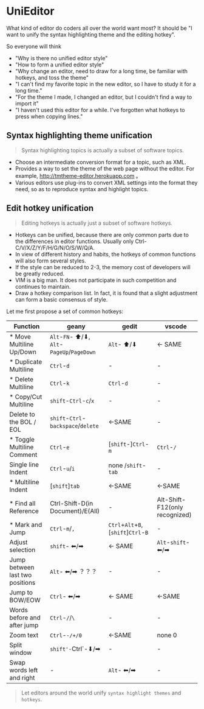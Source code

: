 # UniEditor

What kind of editor do coders all over the world want most? It should be "I want to unify the syntax highlighting theme and the editing hotkey".

So everyone will think

- "Why is there no unified editor style"
- "How to form a unified editor style"
- "Why change an editor, need to draw for a long time, be familiar with hotkeys, and toss the theme"
- "I can't find my favorite topic in the new editor, so I have to study it for a long time."
- "For the theme I made, I changed an editor, but I couldn't find a way to import it"
- "I haven't used this editor for a while. I've forgotten what hotkeys to press when copying lines."


## Syntax highlighting theme unification

> Syntax highlighting topics is actually a subset of software topics.

- Choose an intermediate conversion format for a topic, such as XML.
- Provides a way to set the theme of the web page without the editor. For example, http://tmtheme-editor.herokuapp.com 。
- Various editors use plug-ins to convert XML settings into the format they need, so as to reproduce syntax and highlight topics.

## Edit hotkey unification

> Editing hotkeys is actually just a subset of software hotkeys.

- Hotkeys can be unified, because there are only common parts due to the differences in editor functions. Usually only Ctrl-C/V/X/Z/Y/F/H/G/N/O/S/W/Q/A.
- In view of different history and habits, the hotkeys of common functions will also form several styles.
- If the style can be reduced to 2-3, the memory cost of developers will be greatly reduced.
- VIM is a big man. It does not participate in such competition and continues to maintain.
- Draw a hotkey comparison list. In fact, it is found that a slight adjustment can form a basic consensus of style.

Let me first propose a set of common hotkeys:

Function | geany | gedit | vscode
--|--|--|--
\* Move Multiline Up/Down |`Alt`-`FN`- ⬆/⬇, `Alt`-`PageUp`/`PageDown`|`Alt`- ⬆/⬇|<- SAME
\* Duplicate Multiline |`Ctrl`-`d`|-|-
\* Delete Multiline |`Ctrl`-`k`|`Ctrl`-`d`|-
\* Copy/Cut Multiline |`shift`-`Ctrl`-`c`/`x`|-|-
Delete to the BOL / EOL |`shift`-`Ctrl`-`backspace`/`delete`| <-SAME|-
\* Toggle Multiline Comment |`Ctrl`-`e`| [`shift`-]`Ctrl`-`m`| `Ctrl`-`/`
Single line Indent | `Ctrl`-`u`/`i`| none /`shift`-`tab`|-
\* Multiline Indent | [`shift`]`tab`| <-SAME | <-SAME
\* Find all Reference|Ctrl-Shift-D(in Document)/E(All)|-|Alt-Shift-F12(only recognized)
\* Mark and Jump |`Ctrl`-`m`/`,` |`Ctrl`+`Alt`+`B`, [`shift`]`Ctrl`-`B`|-
Adjust selection |`shift`- ⬅/➡|<- SAME |`Alt`-`shift`- ⬅/➡
Jump between last two positions|`Alt`- ⬅/➡ ？？？|-|-
Jump to BOW/EOW |`Ctrl`- ⬅/➡|<- SAME|<-SAME
Words before and after jump |`Ctrl`-`/`/`\`|-|-
Zoom text | `Ctrl`-`-/+/0`| <-SAME | none 0
Split window|`shift'-`Ctrl`-⬇/➡|-|-
Swap words left and right |-|`Alt`- ⬅/➡|-


> Let editors around the world unify `syntax highlight themes` and `hotkeys`.
